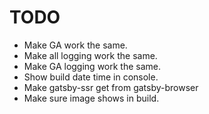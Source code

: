 # TODO
* Make GA work the same.
* Make all logging work the same.
* Make GA logging work the same.
* Show build date time in console.
* Make gatsby-ssr get from gatsby-browser
* Make sure image shows in build.
